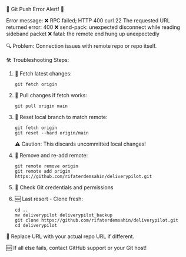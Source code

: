 🚨 Git Push Error Alert! 🚨

Error message:
❌ RPC failed; HTTP 400 curl 22 The requested URL returned error: 400
❌ send-pack: unexpected disconnect while reading sideband packet
❌ fatal: the remote end hung up unexpectedly

🔍 Problem: Connection issues with remote repo or repo itself.

🛠️ Troubleshooting Steps:

1. 🔄 Fetch latest changes:
   ```
   git fetch origin
   ```

2. 🔽 Pull changes if fetch works:
   ```
   git pull origin main
   ```

3. 🔄 Reset local branch to match remote:
   ```
   git fetch origin
   git reset --hard origin/main
   ```
   ⚠️ Caution: This discards uncommitted local changes!

4. 🔁 Remove and re-add remote:
   ```
   git remote remove origin
   git remote add origin https://github.com/rifaterdemsahin/deliverypilot.git
   ```

5. 🔑 Check Git credentials and permissions

6. 🆕 Last resort - Clone fresh:
   ```
   cd ..
   mv deliverypilot deliverypilot_backup
   git clone https://github.com/rifaterdemsahin/deliverypilot.git
   cd deliverypilot
   ```

🔧 Replace URL with your actual repo URL if different.

🆘 If all else fails, contact GitHub support or your Git host!